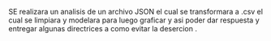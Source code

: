 SE realizara un analisis de un archivo JSON el cual se transformara a .csv el cual se limpiara y modelara para luego graficar y asi poder dar respuesta y entregar algunas directrices a como evitar la desercion .
